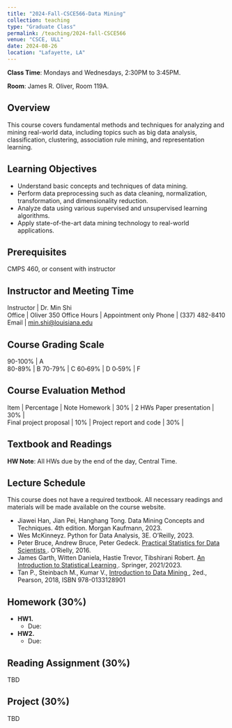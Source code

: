 ```yaml
---
title: "2024-Fall-CSCE566-Data Mining"
collection: teaching
type: "Graduate Class"
permalink: /teaching/2024-fall-CSCE566
venue: "CSCE, ULL"
date: 2024-08-26
location: "Lafayette, LA"
---
```


**Class Time**: Mondays and Wednesdays, 2:30PM to 3:45PM.  

**Room**: James R. Oliver, Room 119A.

## Overview
This course covers fundamental methods and techniques for analyzing and mining real-world data, including topics such as big data analysis, classification, clustering, association rule mining, and representation learning.

## Learning Objectives
- Understand basic concepts and techniques of data mining.
- Perform data preprocessing such as data cleaning, normalization, transformation, and dimensionality reduction.
- Analyze data using various supervised and unsupervised learning algorithms.
- Apply state-of-the-art data mining technology to real-world applications.

## Prerequisites
CMPS 460, or consent with instructor

## Instructor and Meeting Time

Instructor    | Dr. Min Shi   
Office        | Oliver 350
Office Hours  | Appointment only
Phone         | (337) 482-8410 
Email         | min.shi@louisiana.edu

## Course Grading Scale

90-100%       | A   
80-89%        | B
70-79%        | C 
60‐69%        | D 
0‐59%         | F

## Course Evaluation Method

Item                     | Percentage | Note
Homework                 | 30% |   2 HWs
Paper presentation       | 30% |  
Final project proposal   | 10% |
Project report and code  | 30% |

## Textbook and Readings
**HW Note**: All HWs due by the end of the day, Central Time. 

## Lecture Schedule
This course does not have a required textbook. All necessary readings and materials will be made available on the course website. 

- Jiawei Han, Jian Pei, Hanghang Tong. <a herf="https://datamineaz.org/textbooks/hanDataMiningConceptual.pdf">Data Mining Concepts and Techniques</a>. 4th edition. Morgan Kaufmann, 2023.
- Wes McKinneyz. Python for Data Analysis, 3E. O’Reilly, 2023.
- Peter Bruce, Andrew Bruce, Peter Gedeck. <a href="https://wesmckinney.com/book/"> Practical Statistics for Data Scientists <a>. O’Rielly, 2016.
- James Garth, Witten Daniela, Hastie Trevor, Tibshirani Robert. <a href="https://www.statlearning.com/"> An Introduction to Statistical Learning <a>. Springer, 2021/2023.
- Tan P., Steinbach M., Kumar V., <a href="https://www.ceom.ou.edu/media/docs/upload/Pang-Ning_Tan_Michael_Steinbach_Vipin_Kumar_-_Introduction_to_Data_Mining-Pe_NRDK4fi.pdf"> Introduction to Data Mining <a>, 2ed., Pearson, 2018, ISBN 978-0133128901

## Homework (30%)
- **HW1.** 
    - Due: 
- **HW2.** 
    - Due: 

## Reading Assignment (30%)
TBD

## Project (30%)
TBD
